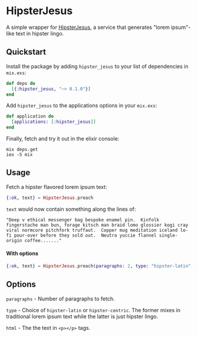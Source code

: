 # HipsterJesus

A simple wrapper for [HipsterJesus](http://hipsterjesus.com/), a service that generates "lorem ipsum"-like text in hipster lingo.

## Quickstart

Install the package by adding `hipster_jesus` to your list of dependencies in `mix.exs`:

```elixir
def deps do
  [{:hipster_jesus, "~> 0.1.0"}]
end
```

Add `hipster_jesus` to the applications options in your `mix.exs`:

```elixir
def application do
  [applications: [:hipster_jesus]]
end
```

Finally, fetch and try it out in the elixir console:
```
mix deps.get
iex -S mix
```

## Usage

Fetch a hipster flavored lorem ipsum text:
```elixir
{:ok, text} = HipsterJesus.preach
```

`text` would now contain something along the lines of:
```
"Deep v ethical messenger bag bespoke enamel pin.  Kinfolk fingerstache man bun, forage kitsch man braid lomo glossier kogi cray viral normcore pitchfork truffaut.  Copper mug meditation iceland lo-fi pour-over before they sold out.  Neutra yuccie flannel single-origin coffee......."
```

#### With options
```elixir
{:ok, text} = HipsterJesus.preach(paragraphs: 2, type: "hipster-latin", html: true)
```

## Options
`paragraphs` - Number of paragraphs to fetch.

`type` - Choice of `hipster-latin` or `hipster-centric`. The former mixes in traditional lorem ipsum text while the latter is just hipster lingo.

`html` - The the text in `<p></p>` tags.
